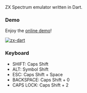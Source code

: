 ZX Spectrum emulator written in Dart.

### Demo ###
Enjoy the [online demo](http://www.inmensia.com/files/zxdart/index.html)!

[![zx-dart](http://www.inmensia.com/files/pictures/posts/zx_dart_001.png)](http://www.inmensia.com/files/zxdart/index.html)

### Keyboard ###

  * SHIFT: Caps Shift
  * ALT: Symbol Shift
  * ESC: Caps Shift + Space
  * BACKSPACE: Caps Shift + 0
  * CAPS LOCK: Caps Shift + 2

